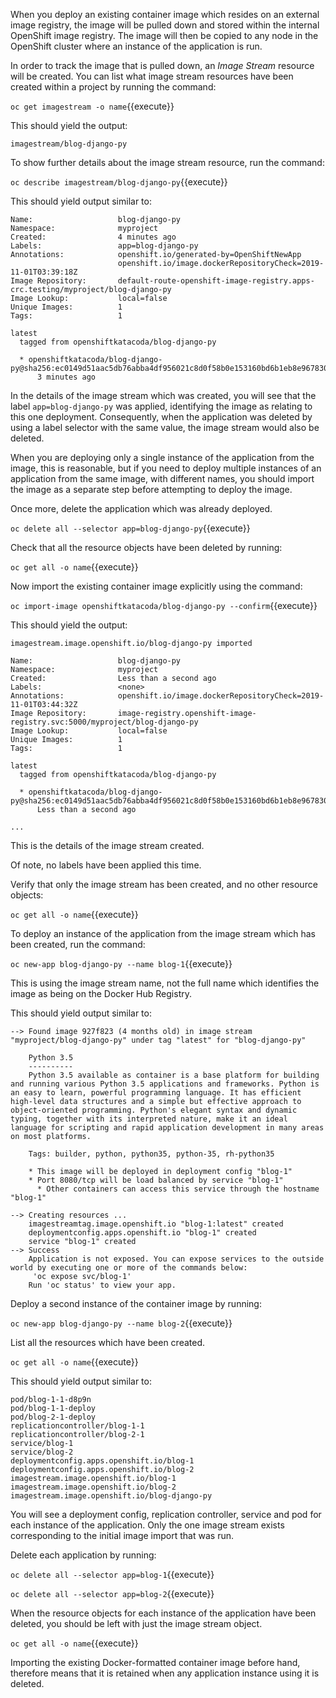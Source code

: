 When you deploy an existing container image which resides on an external image registry, the image will be pulled down and stored within the internal OpenShift image registry. The image will then be copied to any node in the OpenShift cluster where an instance of the application is run.

In order to track the image that is pulled down, an _Image Stream_ resource will be created. You can list what image stream resources have been created within a project by running the command:

``oc get imagestream -o name``{{execute}}

This should yield the output:

```
imagestream/blog-django-py
```

To show further details about the image stream resource, run the command:

``oc describe imagestream/blog-django-py``{{execute}}

This should yield output similar to:

```
Name:                   blog-django-py
Namespace:              myproject
Created:                4 minutes ago
Labels:                 app=blog-django-py
Annotations:            openshift.io/generated-by=OpenShiftNewApp
                        openshift.io/image.dockerRepositoryCheck=2019-11-01T03:39:18Z
Image Repository:       default-route-openshift-image-registry.apps-crc.testing/myproject/blog-django-py
Image Lookup:           local=false
Unique Images:          1
Tags:                   1

latest
  tagged from openshiftkatacoda/blog-django-py

  * openshiftkatacoda/blog-django-py@sha256:ec0149d51aac5db76abba4df956021c8d0f58b0e153160bd6b1eb8e967830bb5
      3 minutes ago
```

In the details of the image stream which was created, you will see that the label ``app=blog-django-py`` was applied, identifying the image as relating to this one deployment. Consequently, when the application was deleted by using a label selector with the same value, the image stream would also be deleted.

When you are deploying only a single instance of the application from the image, this is reasonable, but if you need to deploy multiple instances of an application from the same image, with different names, you should import the image as a separate step before attempting to deploy the image.

Once more, delete the application which was already deployed.

``oc delete all --selector app=blog-django-py``{{execute}}

Check that all the resource objects have been deleted by running:

``oc get all -o name``{{execute}}

Now import the existing container image explicitly using the command:

``oc import-image openshiftkatacoda/blog-django-py --confirm``{{execute}}

This should yield the output:

```
imagestream.image.openshift.io/blog-django-py imported

Name:                   blog-django-py
Namespace:              myproject
Created:                Less than a second ago
Labels:                 <none>
Annotations:            openshift.io/image.dockerRepositoryCheck=2019-11-01T03:44:32Z
Image Repository:       image-registry.openshift-image-registry.svc:5000/myproject/blog-django-py
Image Lookup:           local=false
Unique Images:          1
Tags:                   1

latest
  tagged from openshiftkatacoda/blog-django-py

  * openshiftkatacoda/blog-django-py@sha256:ec0149d51aac5db76abba4df956021c8d0f58b0e153160bd6b1eb8e967830bb5
      Less than a second ago

...
```

This is the details of the image stream created.

Of note, no labels have been applied this time.

Verify that only the image stream has been created, and no other resource objects:

``oc get all -o name``{{execute}}

To deploy an instance of the application from the image stream which has been created, run the command:

``oc new-app blog-django-py --name blog-1``{{execute}}

This is using the image stream name, not the full name which identifies the image as being on the Docker Hub Registry.

This should yield output similar to:

```
--> Found image 927f823 (4 months old) in image stream "myproject/blog-django-py" under tag "latest" for "blog-django-py"

    Python 3.5
    ----------
    Python 3.5 available as container is a base platform for building and running various Python 3.5 applications and frameworks. Python is an easy to learn, powerful programming language. It has efficient high-level data structures and a simple but effective approach to object-oriented programming. Python's elegant syntax and dynamic typing, together with its interpreted nature, make it an ideal language for scripting and rapid application development in many areas on most platforms.

    Tags: builder, python, python35, python-35, rh-python35

    * This image will be deployed in deployment config "blog-1"
    * Port 8080/tcp will be load balanced by service "blog-1"
      * Other containers can access this service through the hostname "blog-1"

--> Creating resources ...
    imagestreamtag.image.openshift.io "blog-1:latest" created
    deploymentconfig.apps.openshift.io "blog-1" created
    service "blog-1" created
--> Success
    Application is not exposed. You can expose services to the outside world by executing one or more of the commands below:
     'oc expose svc/blog-1'
    Run 'oc status' to view your app.
```

Deploy a second instance of the container image by running:

``oc new-app blog-django-py --name blog-2``{{execute}}

List all the resources which have been created.

``oc get all -o name``{{execute}}

This should yield output similar to:

```
pod/blog-1-1-d8p9n
pod/blog-1-1-deploy
pod/blog-2-1-deploy
replicationcontroller/blog-1-1
replicationcontroller/blog-2-1
service/blog-1
service/blog-2
deploymentconfig.apps.openshift.io/blog-1
deploymentconfig.apps.openshift.io/blog-2
imagestream.image.openshift.io/blog-1
imagestream.image.openshift.io/blog-2
imagestream.image.openshift.io/blog-django-py
```

You will see a deployment config, replication controller, service and pod for each instance of the application. Only the one image stream exists corresponding to the initial image import that was run.

Delete each application by running:

``oc delete all --selector app=blog-1``{{execute}}

``oc delete all --selector app=blog-2``{{execute}}

When the resource objects for each instance of the application have been deleted, you should be left with just the image stream object.

``oc get all -o name``{{execute}}

Importing the existing Docker-formatted container image before hand, therefore means that it is retained when any application instance using it is deleted.
